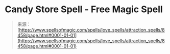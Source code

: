 <!--yml
category: 未分类
date: 2024-06-12 18:43:47
-->

# Candy Store Spell - Free Magic Spell

> 来源：[https://www.spellsofmagic.com/spells/love_spells/attraction_spells/8458/page.html#0001-01-01](https://www.spellsofmagic.com/spells/love_spells/attraction_spells/8458/page.html#0001-01-01)